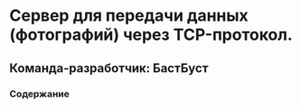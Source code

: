 <H1>Сервер для передачи данных (фотографий) через TCP-протокол. </H1>
<H2>Команда-разработчик: БастБуст</H2>
<H3>Содержание</H3>
